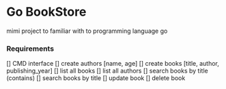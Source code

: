 # Go BookStore
mimi project to familiar with to programming language go

### Requirements
[] CMD interface
[] create authors [name, age]
[] create books [title, author, publishing_year]
[] list all books
[] list all authors
[] search books by title (contains)
[] search books by title
[] update book
[] delete book


